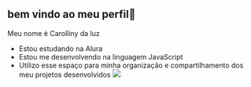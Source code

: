 ## bem vindo ao meu perfil👋

Meu nome é Carolliny da luz

- Estou estudando na Alura
- Estou me desenvolvendo na linguagem JavaScript
- Utilizo esse espaço para minha organização e compartilhamento dos meu projetos desenvolvidos
![](https://media.tenor.com/UNuJ0CXaH6kAAAAi/genshin-impact-genshin-impact-characters.gif)
